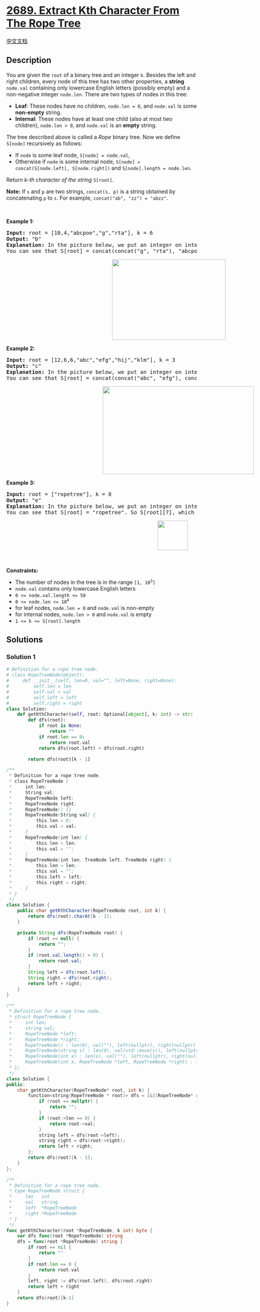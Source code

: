 # [2689. Extract Kth Character From The Rope Tree](https://leetcode.com/problems/extract-kth-character-from-the-rope-tree)

[中文文档](/solution/2600-2699/2689.Extract%20Kth%20Character%20From%20The%20Rope%20Tree/README.md)

<!-- tags:Tree,Depth-First Search,Binary Tree -->

## Description

<p>You are given the <code>root</code> of a binary tree and an integer <code>k</code>. Besides the left and right children, every node of this tree has two other properties, a <strong>string</strong> <code>node.val</code> containing only lowercase English letters (possibly empty) and a non-negative integer <code>node.len</code>. There are two types of nodes in this tree:</p>

<ul>
	<li><strong>Leaf</strong>: These nodes have no children, <code>node.len = 0</code>, and <code>node.val</code> is some <strong>non-empty</strong> string.</li>
	<li><strong>Internal</strong>: These nodes have at least one child (also at most two children), <code>node.len &gt; 0</code>, and <code>node.val</code> is an <strong>empty</strong> string.</li>
</ul>

<p>The tree described above is called a <em>Rope</em> binary tree. Now we define <code>S[node]</code> recursively as follows:</p>

<ul>
	<li>If <code>node</code> is some leaf node, <code>S[node] = node.val</code>,</li>
	<li>Otherwise if <code>node</code> is some internal node, <code>S[node] = concat(S[node.left], S[node.right])</code> and <code>S[node].length = node.len</code>.</li>
</ul>

<p>Return<em> k-th character of the string</em> <code>S[root]</code>.</p>

<p><strong>Note:</strong> If <code>s</code> and <code>p</code> are two strings, <code>concat(s, p)</code> is a string obtained by concatenating <code>p</code> to <code>s</code>. For example, <code>concat(&quot;ab&quot;, &quot;zz&quot;) = &quot;abzz&quot;</code>.</p>

<p>&nbsp;</p>
<p><strong class="example">Example 1:</strong></p>

<pre>
<strong>Input:</strong> root = [10,4,&quot;abcpoe&quot;,&quot;g&quot;,&quot;rta&quot;], k = 6
<strong>Output:</strong> &quot;b&quot;
<strong>Explanation:</strong> In the picture below, we put an integer on internal nodes that represents node.len, and a string on leaf nodes that represents node.val.
You can see that S[root] = concat(concat(&quot;g&quot;, &quot;rta&quot;), &quot;abcpoe&quot;) = &quot;grtaabcpoe&quot;. So S[root][5], which represents 6th character of it, is equal to &quot;b&quot;.
</pre>

<p><img alt="" src="./images/example1.png" style="width: 300px; height: 213px; margin-left: 280px; margin-right: 280px;" /></p>

<p><strong class="example">Example 2:</strong></p>

<pre>
<strong>Input:</strong> root = [12,6,6,&quot;abc&quot;,&quot;efg&quot;,&quot;hij&quot;,&quot;klm&quot;], k = 3
<strong>Output:</strong> &quot;c&quot;
<strong>Explanation:</strong> In the picture below, we put an integer on internal nodes that represents node.len, and a string on leaf nodes that represents node.val.
You can see that S[root] = concat(concat(&quot;abc&quot;, &quot;efg&quot;), concat(&quot;hij&quot;, &quot;klm&quot;)) = &quot;abcefghijklm&quot;. So S[root][2], which represents the 3rd character of it, is equal to &quot;c&quot;.
</pre>

<p><img alt="" src="./images/example2.png" style="width: 400px; height: 232px; margin-left: 255px; margin-right: 255px;" /></p>

<p><strong class="example">Example 3:</strong></p>

<pre>
<strong>Input:</strong> root = [&quot;ropetree&quot;], k = 8
<strong>Output:</strong> &quot;e&quot;
<strong>Explanation:</strong> In the picture below, we put an integer on internal nodes that represents node.len, and a string on leaf nodes that represents node.val.
You can see that S[root] = &quot;ropetree&quot;. So S[root][7], which represents 8th character of it, is equal to &quot;e&quot;.
</pre>

<p><img alt="" src="./images/example3.png" style="width: 80px; height: 78px; margin-left: 400px; margin-right: 400px;" /></p>

<p>&nbsp;</p>
<p><strong>Constraints:</strong></p>

<ul>
	<li>The number of nodes in the tree is in the range <code>[1, 10<sup>3</sup>]</code></li>
	<li><code>node.val</code> contains only lowercase English letters</li>
	<li><code>0 &lt;= node.val.length &lt;= 50</code></li>
	<li><code>0 &lt;= node.len &lt;= 10<sup>4</sup></code></li>
	<li>for leaf nodes, <code>node.len = 0</code> and <code>node.val</code> is non-empty</li>
	<li>for internal nodes, <code>node.len &gt; 0</code> and <code>node.val</code> is empty</li>
	<li><code>1 &lt;= k &lt;= S[root].length</code></li>
</ul>

## Solutions

### Solution 1

<!-- tabs:start -->

```python
# Definition for a rope tree node.
# class RopeTreeNode(object):
#     def __init__(self, len=0, val="", left=None, right=None):
#         self.len = len
#         self.val = val
#         self.left = left
#         self.right = right
class Solution:
    def getKthCharacter(self, root: Optional[object], k: int) -> str:
        def dfs(root):
            if root is None:
                return ""
            if root.len == 0:
                return root.val
            return dfs(root.left) + dfs(root.right)

        return dfs(root)[k - 1]
```

```java
/**
 * Definition for a rope tree node.
 * class RopeTreeNode {
 *     int len;
 *     String val;
 *     RopeTreeNode left;
 *     RopeTreeNode right;
 *     RopeTreeNode() {}
 *     RopeTreeNode(String val) {
 *         this.len = 0;
 *         this.val = val;
 *     }
 *     RopeTreeNode(int len) {
 *         this.len = len;
 *         this.val = "";
 *     }
 *     RopeTreeNode(int len, TreeNode left, TreeNode right) {
 *         this.len = len;
 *         this.val = "";
 *         this.left = left;
 *         this.right = right;
 *     }
 * }
 */
class Solution {
    public char getKthCharacter(RopeTreeNode root, int k) {
        return dfs(root).charAt(k - 1);
    }

    private String dfs(RopeTreeNode root) {
        if (root == null) {
            return "";
        }
        if (root.val.length() > 0) {
            return root.val;
        }
        String left = dfs(root.left);
        String right = dfs(root.right);
        return left + right;
    }
}
```

```cpp
/**
 * Definition for a rope tree node.
 * struct RopeTreeNode {
 *     int len;
 *     string val;
 *     RopeTreeNode *left;
 *     RopeTreeNode *right;
 *     RopeTreeNode() : len(0), val(""), left(nullptr), right(nullptr) {}
 *     RopeTreeNode(string s) : len(0), val(std::move(s)), left(nullptr), right(nullptr) {}
 *     RopeTreeNode(int x) : len(x), val(""), left(nullptr), right(nullptr) {}
 *     RopeTreeNode(int x, RopeTreeNode *left, RopeTreeNode *right) : len(x), val(""), left(left), right(right) {}
 * };
 */
class Solution {
public:
    char getKthCharacter(RopeTreeNode* root, int k) {
        function<string(RopeTreeNode * root)> dfs = [&](RopeTreeNode* root) -> string {
            if (root == nullptr) {
                return "";
            }
            if (root->len == 0) {
                return root->val;
            }
            string left = dfs(root->left);
            string right = dfs(root->right);
            return left + right;
        };
        return dfs(root)[k - 1];
    }
};
```

```go
/**
 * Definition for a rope tree node.
 * type RopeTreeNode struct {
 * 	   len   int
 * 	   val   string
 * 	   left  *RopeTreeNode
 * 	   right *RopeTreeNode
 * }
 */
func getKthCharacter(root *RopeTreeNode, k int) byte {
	var dfs func(root *RopeTreeNode) string
	dfs = func(root *RopeTreeNode) string {
		if root == nil {
			return ""
		}
		if root.len == 0 {
			return root.val
		}
		left, right := dfs(root.left), dfs(root.right)
		return left + right
	}
	return dfs(root)[k-1]
}
```

<!-- tabs:end -->

<!-- end -->

